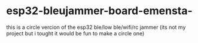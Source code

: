 # esp32-bleujammer-board-emensta-
this is a circle vercion of the esp32 ble/low ble/wifi/rc jammer (its not my project but i tought it would be fun to make a circle one) 
